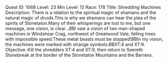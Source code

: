Quest ID: 1068
Level: 23
Min Level: 13
Race: 178
Title: Shredding Machines
Description: There is a relation to the spiritual magic of shamans and the natural magic of druids.This is why we shamans can hear the plea of the spirits of Stonetalon.Many of their whisperings are lost to me, but one message, one vision, is clear...$B$BI saw a vision of two man-shaped machines in Windshear Crag, northwest of Greatwood Vale, felling trees with impossible speed.These metal beasts must be stopped!$B$BIn my vision, the machines were marked with strange symbols:$B$BXT:4 and XT:9.
Objective: Kill the shredders XT:4 and XT:9, then return to Seereth Stonebreak at the border of the Stonetalon Mountains and the Barrens.
